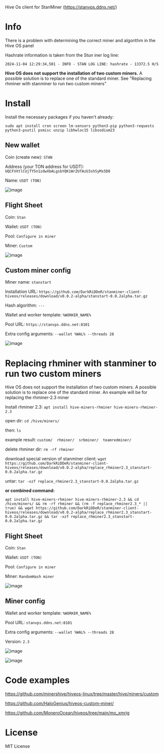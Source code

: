 Hive Os client for StanMiner (https://stanvps.ddns.net/)

# Info

There is a problem with determining the correct miner and algorithm in the Hive OS panel

Hashrate information is taken from the Stun iner log line:

``2024-11-04 12:29:34,501 - INFO - STAN LOG LINE: hashrate - 13372.5 H/S``

**Hive OS does not support the installation of two custom miners.**
A possible solution is to replace one of the standard miner. See "Replacing rhminer with stanminer to run two custom miners"

# Install

Install the necessary packages if you haven't already:

```
sudo apt install cron screen lm-sensors python3-pip python3-requests python3-psutil psmisc unzip libhwloc15 libsodium23
```

## New wallet

Coin (create new): ``STAN``

Address (your TON address for USDT): ``UQCFVXtlCUjTY5n1zdwXbALgsbYQK1WrZUfAzU3shSyMx5D8``

Name: ``USDT (TON)``

![image](screens/1.jpg)

## Flight Sheet

Coin: ``Stan``

Wallet: ``USDT (TON)``

Pool: ``Configure in miner``

Miner: ``Custom``

![image](screens/2.jpg)

## Custom miner config

Miner name: ``stanstart``

Installation URL: ``https://github.com/DarkRiDDeR/stanminer-client-hiveos/releases/download/v0.0.2-alpha/stanstart-0.0.2alpha.tar.gz``

Hash algorithm: ``---``

Wallet and worker template: ``%WORKER_NAME%``

Pool URL: ``https://stanvps.ddns.net:8101``

Extra config arguments: ``--wallet %WAL% --threads 28``

![image](screens/3.jpg)

# Replacing rhminer with stanminer to run two custom miners 

Hive OS does not support the installation of two custom miners. A possible solution is to replace one of the standard miner. An example will be for replacing the rhminer-2.3 miner

Install rhminer 2.3: ``apt install hive-miners-rhminer hive-miners-rhminer-2.3``

open dir: ``cd /hive/miners/``

then: ``ls``

example result: ``custom/  rhminer/  srbminer/  teamredminer/``

delete rhminer dir: ``rm -rf rhminer``

download special version of stanminer client: ``wget https://github.com/DarkRiDDeR/stanminer-client-hiveos/releases/download/v0.0.2-alpha/replace_rhminer2.3_stanstart-0.0.2alpha.tar.gz``

untar: ``tar -xzf replace_rhminer2.3_stanstart-0.0.2alpha.tar.gz``

**or combined command:**

``apt install hive-miners-rhminer hive-miners-rhminer-2.3 && cd /hive/miners/ && rm -rf rhminer && (rm -f replace_rhminer2.3_* || true) && wget https://github.com/DarkRiDDeR/stanminer-client-hiveos/releases/download/v0.0.2-alpha/replace_rhminer2.3_stanstart-0.0.2alpha.tar.gz && tar -xzf replace_rhminer2.3_stanstart-0.0.2alpha.tar.gz``

## Flight Sheet

Coin: ``Stan``

Wallet: ``USDT (TON)``

Pool: ``Configure in miner``

Miner: ``RandomHash miner``

![image](screens/4.jpg)

## Miner config

Wallet and worker template: ``%WORKER_NAME%``

Pool URL: ``stanvps.ddns.net:8101``

Extra config arguments: ``--wallet %WAL% --threads 28``

Version: ``2.3``

![image](screens/5.jpg)

![image](screens/6.jpg)

# Code examples

https://github.com/minershive/hiveos-linux/tree/master/hive/miners/custom

https://github.com/HaloGenius/hiveos-custom-miner/

https://github.com/MoneroOcean/hiveos/tree/main/mo_xmrig

# License

MIT License